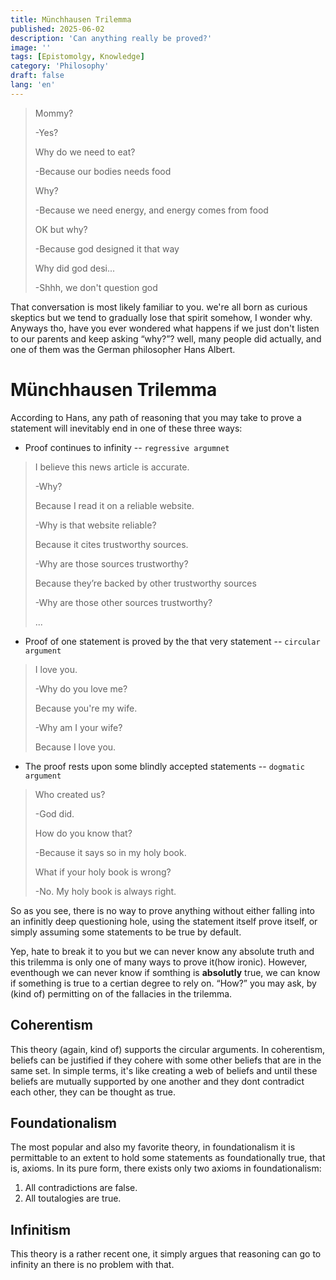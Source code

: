 ```yaml
---
title: Münchhausen Trilemma
published: 2025-06-02
description: 'Can anything really be proved?'
image: ''
tags: [Epistomolgy, Knowledge]
category: 'Philosophy'
draft: false 
lang: 'en'
---
```


>Mommy?
>
>-Yes?
>
>Why do we need to eat?
>
>-Because our bodies needs food
>
>Why?
>
>-Because we need energy, and energy comes from food
>
>OK but why?
>
>-Because god designed it that way
>
>Why did god desi...
>
>-Shhh, we don't question god

That conversation is most likely familiar to you. we're all born as curious skeptics but we tend to gradually lose that spirit somehow, I wonder why. Anyways tho, have you ever wondered what happens if we just don't listen to our parents and keep asking “why?”? well, many people did actually, and one of them was the German philosopher Hans Albert.

# Münchhausen Trilemma
According to Hans, any path of reasoning that you may take to prove a statement will inevitably end in one of these three ways:
- Proof continues to infinity -- `regressive argumnet`
>I believe this news article is accurate.
>
>-Why?
>
>Because I read it on a reliable website.
>
>-Why is that website reliable?
>
>Because it cites trustworthy sources.
>
>-Why are those sources trustworthy?
>
>Because they’re backed by other trustworthy sources
>
>-Why are those other sources trustworthy?
>
>...
- Proof of one statement is proved by the that very statement -- `circular argument`
>I love you.
>
>-Why do you love me?
>
>Because you're my wife.
>
>-Why am I your wife?
>
>Because I love you.
- The proof rests upon some blindly accepted statements -- `dogmatic argument`
>Who created us?
>
>-God did.
>
>How do you know that?
>
>-Because it says so in my holy book.
>
>What if your holy book is wrong?
>
>-No. My holy book is always right.

So as you see, there is no way to prove anything without either falling into an infinitly deep questioning hole, using the statement itself prove itself, or simply assuming some statements to be true by default.

Yep, hate to break it to you but we can never know any absolute truth and this trilemma is only one of many ways to prove it(how ironic). However, eventhough we can never know if somthing is __absolutly__ true, we can know if something is true to a certian degree to rely on. “How?” you may ask, by (kind of) permitting on of the fallacies in the trilemma.

## Coherentism

This theory (again, kind of) supports the circular arguments. In coherentism, beliefs can be justified if they cohere with some other beliefs that are in the same set. In simple terms, it's like creating a web of beliefs and until these beliefs are mutually supported by one another and they dont contradict each other, they can be thought as true.

## Foundationalism

The most popular and also my favorite theory, in foundationalism it is permittable to an extent to hold some statements as foundationally true, that is, axioms. In its pure form, there exists only two axioms in foundationalism:
1. All contradictions are false.
2. All toutalogies are true.

## Infinitism

This theory is a rather recent one, it simply argues that reasoning can go to infinity an there is no problem with that.



